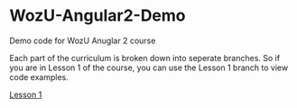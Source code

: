 # WozU-Angular2-Demo
Demo code for WozU Anuglar 2 course

Each part of the curriculum is broken down into seperate branches.  So if you are in Lesson 1 of the course, you can use the Lesson 1 branch to view code examples.

[Lesson 1](./Lesson_1/)

